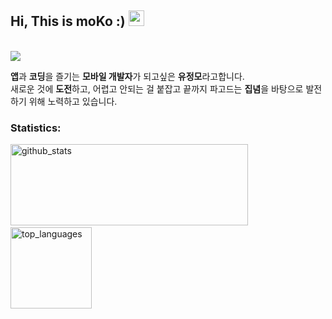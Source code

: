 <h2> Hi, This is moKo :) <img src="https://media.giphy.com/media/hvRJCLFzcasrR4ia7z/giphy.gif" width="25px"> </h2>
<br/>

<img src="https://user-images.githubusercontent.com/62370144/135639197-67942246-7b47-4ed0-8e0f-9eee916629c7.png"/>

 **앱**과 **코딩**을 즐기는 **모바일 개발자**가 되고싶은 **유정모**라고합니다.<br/>
새로운 것에 **도전**하고, 어렵고 안되는 걸 붙잡고 끝까지 파고드는 **집념**을 바탕으로 발전하기 위해 노력하고 있습니다.

<h3> Statistics: </h3>
<p align="left">
  <img alt="github_stats" src="https://github-readme-stats.vercel.app/api?username=heymoko&hide=stars&show_icons=true&theme=radical" width="380" height="130"/> &nbsp;
  <img alt="top_languages" src="https://github-readme-stats.vercel.app/api/top-langs/?username=heymoko&layout=compact&theme=radical" height="130">
</p>
